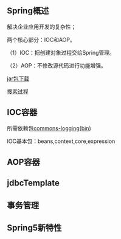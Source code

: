 ## Spring概述
解决企业应用开发的复杂性；

两个核心部分：IOC和AOP。

（1）IOC：把创建对象过程交给Spring管理。

（2）AOP：不修改源代码进行功能增强。

[jar包下载](https://repo.spring.io/release/org/springframework/spring/)

[搜索过程](spring5/spring5.md)
## IOC容器
所需依赖包[commons-logging(bin)](https://commons.apache.org/proper/commons-logging/download_logging.cgi)

IOC基本包：beans,context,core,expression

## AOP容器
## jdbcTemplate
## 事务管理
## Spring5新特性

